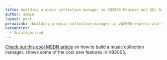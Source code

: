 ```yaml
---
title: building a music collection manager in VB2005 Express and SQL Server 2005 Express
author: admin
layout: post
permalink: /building-a-music-collection-manager-in-vb2005-express-and-sql-server-2005-express/
categories:
  - Uncategorized
---
```

[Check out this cool MSDN article][1] on how to build a music collection manager. shows some of the cool new features in VB2005.

 [1]: http://msdn.microsoft.com/sql/default.aspx?pull=/library/en-us/dnsse/html/sse_ManMusicColl.asp